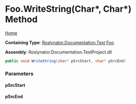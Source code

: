 # Foo\.WriteString\(Char\*, Char\*\) Method

[Home](../../../../../README.md)

**Containing Type**: [Roslynator.Documentation.Test](../../README.md)\.[Foo](../README.md)

**Assembly**: Roslynator\.Documentation\.TestProject\.dll

```csharp
public void WriteString(char* pSrcStart, char* pSrcEnd)
```

### Parameters

#### pSrcStart





#### pSrcEnd





